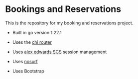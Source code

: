 # Bookings and Reservations

This is the repository for my booking and reservations project.

- Built in go version 1.22.1
- Uses the [chi router](https://github.com/go-chi/chi)
- Uses [alex edwards SCS](https://github.com/alexedwards/scs) session management
- Uses [nosurf](https://github.com/justinas/nosurf)

- Uses Bootstrap